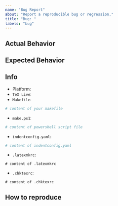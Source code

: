 ```yaml
---
name: "Bug Report"
about: "Report a reproducible bug or regression."
title: "Bug: "
labels: "bug"
---
```


## Actual Behavior

## Expected Behavior

## Info

-   Platform:
-   `TeX Live`:
-   `Makefile`:
```makefile
# content of your makefile
```
-   `make.ps1`:
```powershell
# content of powershell script file
```
-   `indentconfig.yaml`:
```yaml
# content of indentconfig.yaml
```
-   `.latexmkrc`:
```shell
# content of .latexmkrc
```
-   `.chktexrc`:
```shell
# content of .chktexrc
```

## How to reproduce
